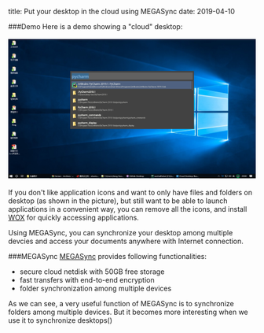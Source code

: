 title: Put your desktop in the cloud using MEGASync
date: 2019-04-10

###Demo
Here is a demo showing a "cloud" desktop:
<br />   
![MEGASync Desktop](https://raw.githubusercontent.com/Heriam/images/master/in-article/desktop.png)
<br />   
If you don't like application icons and want to only have files and folders on desktop (as shown in the picture), but still want to be able to launch applications in a convenient way, you can remove all the icons, and install [WOX](http://www.wox.one/) for quickly accessing applications.

Using MEGASync, you can synchronize your desktop among multiple devcies and access your documents anywhere with Internet connection.

###MEGASync
[MEGASync](https://mega.nz/) provides following functionalities:   
- secure cloud netdisk with 50GB free storage   
- fast transfers with end-to-end encryption   
- folder synchronization among multiple devices

As we can see, a very useful function of MEGASync is to synchronize folders among multiple devices. But it becomes more interesting when we use it to synchronize desktops()